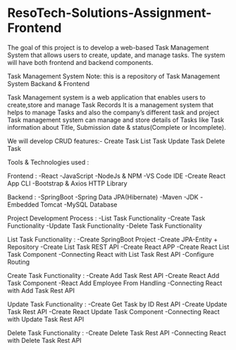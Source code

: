 # ResoTech-Solutions-Assignment-Frontend

The goal of this project is to develop a web-based Task Management System that allows users to create, update, and manage tasks. The system will have both frontend and backend components.

Task Management System
Note: this is a repository of Task Management System Backand & Frontend

Task Management system is a web application that enables users to create,store and manage Task Records
It is a management system that helps to manage Tasks and also the company’s different task and project
Task management system can manage and store details of Tasks like Task information about Title, Submission date & status(Complete or Incomplete).

We will develop CRUD features:-
Create Task
List Task
Update Task
Delete Task

Tools & Technologies used :

  Frontend :
    -React
    -JavaScript
    -NodeJs & NPM
    -VS Code IDE
    -Create React App CLI
    -Bootstrap & Axios HTTP Library
    
  Backend :
    -SpringBoot
    -Spring Data JPA(Hibernate)
    -Maven
    -JDK
    -Embedded Tomcat
    -MySQL Database

Project Development Process :
  -List Task Functionality
  -Create Task Functionality
  -Update Task Functionality
  -Delete Task Functionality

  List Task Functionality :
    -Create SpringBoot Project
    -Create JPA-Entity + Repository
    -Create List Task REST API
    -Create React APP
    -Create React List Task Component
    -Connecting React with List Task Rest API
    -Configure Routing
  
  Create Task Functionality :
    -Create Add Task Rest API
    -Create React Add Task Component
    -React Add Employee From Handling 
    -Connecting React with Add Task Rest API
  
  Update Task Functionality :
    -Create Get Task by ID Rest API
    -Create Update Task Rest API
    -Create React Update Task Component
    -Connecting React with Update Task Rest API

    
  Delete Task Functionality :
    -Create Delete Task Rest API
    -Connecting React with Delete Task Rest API
